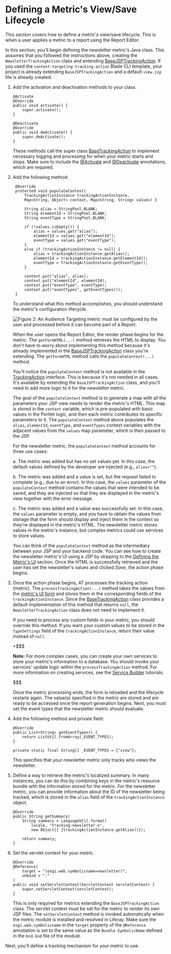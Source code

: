 # Defining a Metric's View/Save Lifecycle [](id=defining-a-metrics-view-save-lifecycle)

This section covers how to define a metric's view/save lifecycle. This is when
a user applies a metric to a report using the Report Editor.

In this section, you'll begin defining the newsletter metric's Java class. This
assumes that you followed the instructions above, creating the
`NewsletterTrackingAction` class and extending
[BaseJSPTrackingAction](@app-ref@/content-targeting/2.0.0/javadocs/com/liferay/content/targeting/api/model/BaseJSPTrackingAction.html).
If you used the `content-targeting-tracking-action` Blade CLI template, your
project is already extending `BaseJSPTrackingAction` and a default `view.jsp`
file is already created.

1.  Add the activation and deactivation methods to your class.

        @Activate
        @Override
        public void activate() {
            super.activate();
        }

        @Deactivate
        @Override
        public void deActivate() {
            super.deActivate();
        }

    These methods call the super class
    [BaseTrackingAction](@app-ref@/content-targeting/2.0.0/javadocs/com/liferay/content/targeting/api/model/BaseTrackingAction.html)
    to implement necessary logging and processing for when your metric starts
    and stops. Make sure to include the
    [@Activate](https://osgi.org/javadoc/r6/cmpn/org/osgi/service/component/annotations/Activate.html)
    and
    [@Deactivate](https://osgi.org/javadoc/r6/cmpn/org/osgi/service/component/annotations/Deactivate.html)
    annotations, which are required.

2. Add the following method:

        @Override
        protected void populateContext(
            TrackingActionInstance trackingActionInstance,
            Map<String, Object> context, Map<String, String> values) {

            String alias = StringPool.BLANK;
            String elementId = StringPool.BLANK;
            String eventType = StringPool.BLANK;

            if (!values.isEmpty()) {
                alias = values.get("alias");
                elementId = values.get("elementId");
                eventType = values.get("eventType");
            }
            else if (trackingActionInstance != null) {
                alias = trackingActionInstance.getAlias();
                elementId = trackingActionInstance.getElementId();
                eventType = trackingActionInstance.getEventType();
            }

            context.put("alias", alias);
            context.put("elementId", elementId);
            context.put("eventType", eventType);
            context.put("eventTypes", getEventTypes());
        }

    To understand what this method accomplishes, you should understand the
    metric's configuration lifecycle.

    ![Figure 2: An Audience Targeting metric must be configured by the user and processed before it can become part of a Report.](../../images-dxp/metric-lifecycle.png)

    When the user opens the Report Editor, the render phase begins for the
    metric. The `getFormHTML(...)` method retrieves the HTML to display. You
    don't have to worry about implementing this method because it's already
    implemented in the
    [BaseJSPTrackingAction](@app-ref@/content-targeting/2.0.0/javadocs/com/liferay/content/targeting/api/model/BaseJSPTrackingAction.html)
    class you're extending. The `getFormHTML` method calls the
    `populateContext(...)` method.

    You'll notice the `populateContext` method is not available in the
    [TrackingAction](@app-ref@/content-targeting/2.0.0/javadocs/com/liferay/content/targeting/api/model/TrackingAction.html)
    interface. This is because it's not needed in all cases.
    It's available by extending the `BaseJSPTrackingAction` class, and you'll
    need to add more logic to it for the newsletter metric.
    
    The goal of the `populateContext` method is to generate a map with all the
    parameters your JSP view needs to render the metric's HTML. This map is
    stored in the `context` variable, which is pre-populated with basic values
    in the Portlet logic, and then each metric contributes its specific
    parameters to it. The `populateContext` method above populates the `alias`,
    `elementId`, `eventType`, and `eventTypes` context variables with the
    adjacent values from the `values` map parameter, which is then passed to the
    JSP.

    For the newsletter metric, the `populateContext` method accounts for three
    use cases:

    a. The metric was added but has no set values yet. In this case, the default
       values defined by the developer are injected (e.g., `alias=""`).

    b. The metric was added and a value is set, but the request failed to
       complete (e.g., due to an error). In this case, the `values` parameter
       of the `populateContext` method contains the values that were intended
       to be saved, and they are injected so that they are displayed in the
       metric's view together with the error message.

    c. The metric was added and a value was successfully set. In this case, the
       `values` parameter is empty, and you have to obtain the values from
       storage that the form should display and inject them in the context so
       they're displayed in the metric's HTML. The newsletter metric stores
       values in the metric's instance, but complex metrics could use services
       to store values.

    You can think of the `populateContext` method as the intermediary between
    your JSP and your backend code. You can see how to create the newsletter
    metric's UI using a JSP by skipping to the
    [Defining the Metric's UI](/develop/tutorials/-/knowledge_base/7-0/tracking-user-actions-with-audience-targeting#defining-the-metrics-ui)
    section. Once the HTML is successfully retrieved and the user has set the
    newsletter's values and clicked *Save*, the action phase begins. 

3.  Once the action phase begins, AT processes the tracking action (metric). The
    `processTrackingAction(...)` method takes the values from the
    [metric's UI form](/develop/tutorials/-/knowledge_base/7-0/tracking-user-actions-with-audience-targeting#defining-the-metrics-ui)
    and stores them in the corresponding fields of the `trackingActionInstance`.
    Since the
    [BaseTrackingAction](@app-ref@/content-targeting/2.0.0/javadocs/com/liferay/content/targeting/api/model/BaseTrackingAction.html)
    class provides a default implementation of this method that returns `null`,
    the `NewsletterTrackingAction` class does not need to implement it.

    If you need to process any custom fields in your metric, you should override
    this method. If you want your custom values to be stored in the
    `typeSettings` field of the `trackingActionInstance`, return their value
    instead of `null`.

    +$$$

    **Note:** For more complex cases, you can create your own services to store
    your metric's information to a database. You should invoke your services'
    update logic within the `processTrackingAction` method. For more information
    on creating services, see the
    [Service Builder](/develop/tutorials/-/knowledge_base/7-0/business-logic-and-data-access)
    tutorials.

    $$$

    Once the metric processing ends, the form is reloaded and the lifecycle
    restarts again. The value(s) specified in the metric are stored and are
    ready to be accessed once the report generation begins. Next, you must set
    the event types that the newsletter metric should evaluate.

4.  Add the following method and private field:

        @Override
        public List<String> getEventTypes() {
            return ListUtil.fromArray(_EVENT_TYPES);
        }

        private static final String[] _EVENT_TYPES = {"view"};

    This specifies that your newsletter metric only tracks who views the
    newsletter.

5.  Define a way to retrieve the metric's localized summary. In many instances,
    you can do this by combining keys in the metric's resource bundle with
    the information stored for the metric. For the newsletter metric, you can
    provide information about the ID of the newsletter being tracked, which is
    stored in the `alias` field of the `trackingActionInstance` object.

        @Override
        public String getSummary(
            String summary = LanguageUtil.format(
                locale, "tracking-newsletter-x",
                new Object[] {trackingActionInstance.getAlias()});

            return summary;
        }

6.  Set the servlet context for your metric.

        @Override
        @Reference(
            target = "(osgi.web.symbolicname=newsletter)",
            unbind = "-"
        )
        public void setServletContext(ServletContext servletContext) {
            super.setServletContext(servletContext);
        }

    This is only required for metrics extending the `BaseJSPTrackingAction`
    class. The servlet context must be set for the metric to render its own JSP
    files. The `setServletContext` method is invoked automatically when the
    metric module is installed and resolved in Liferay. Make sure the
    `osgi.web.symbolicname` in the `target` property of the `@Reference`
    annotation is set to the same value as the `Bundle-SymbolicName` defined in
    the `bnd.bnd` file of the module.

Next, you'll define a tracking mechanism for your metric to use.

